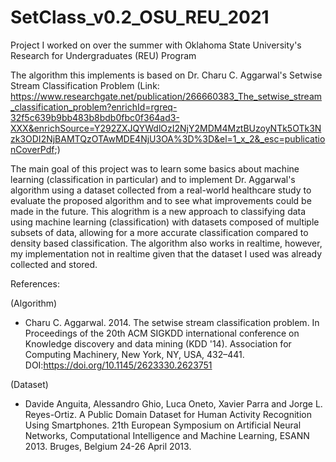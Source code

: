 # SetClass_v0.2_OSU_REU_2021
Project I worked on over the summer with Oklahoma State University's Research for Undergraduates (REU) Program

The algorithm this implements is based on Dr. Charu C. Aggarwal's Setwise Stream Classification Problem 
(Link: https://www.researchgate.net/publication/266660383_The_setwise_stream_classification_problem?enrichId=rgreq-32f5c639b9bb483b8bdb0fbc0f364ad3-XXX&enrichSource=Y292ZXJQYWdlOzI2NjY2MDM4MztBUzoyNTk5OTk3Nzk3ODI2NjBAMTQzOTAwMDE4NjU3OA%3D%3D&el=1_x_2&_esc=publicationCoverPdf;)

The main goal of this project was to learn some basics about machine learning (classification in particular) and to implement Dr. Aggarwal's algorithm using a dataset collected from a real-world healthcare study to evaluate the proposed algorithm and to see what improvements could be made in the future. This alogrithm is a new approach to classifying data using machine learning (classification) with datasets composed of multiple subsets of data, allowing for a more accurate classification compared to density based classification. The algorithm also works in realtime, however, my implementation not in realtime given that the dataset I used was already collected and stored. 

References:

(Algorithm)
- Charu C. Aggarwal. 2014. The setwise stream classification problem. In Proceedings of the 20th ACM SIGKDD international conference on Knowledge discovery and data mining (KDD '14). Association for Computing Machinery, New York, NY, USA, 432–441. DOI:https://doi.org/10.1145/2623330.2623751
  
(Dataset)
- Davide Anguita, Alessandro Ghio, Luca Oneto, Xavier Parra and Jorge L. Reyes-Ortiz. A Public Domain Dataset for Human Activity Recognition Using Smartphones. 21th European Symposium on Artificial Neural Networks, Computational Intelligence and Machine Learning, ESANN 2013. Bruges, Belgium 24-26 April 2013.
